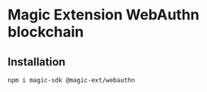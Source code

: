 # Magic Extension WebAuthn blockchain

## Installation
```bash
npm i magic-sdk @magic-ext/webauthn
```
